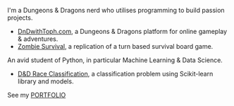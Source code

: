 I'm a Dungeons & Dragons nerd who utilises programming to build passion projects.

- [DnDwithToph.com](https://dndwithtoph.com/), a Dungeons & Dragons platform for online gameplay & adventures.
- [Zombie Survival](https://tophercollins.github.io/zombie-survival.html), a replication of a turn based survival board game.

An avid student of Python, in particular Machine Learning & Data Science.

- [D&D Race Classification](https://tophercollins.github.io/dnd-race-classification.html), a classification problem using Scikit-learn library and models.

See my [PORTFOLIO](https://tophercollins.github.io/)
